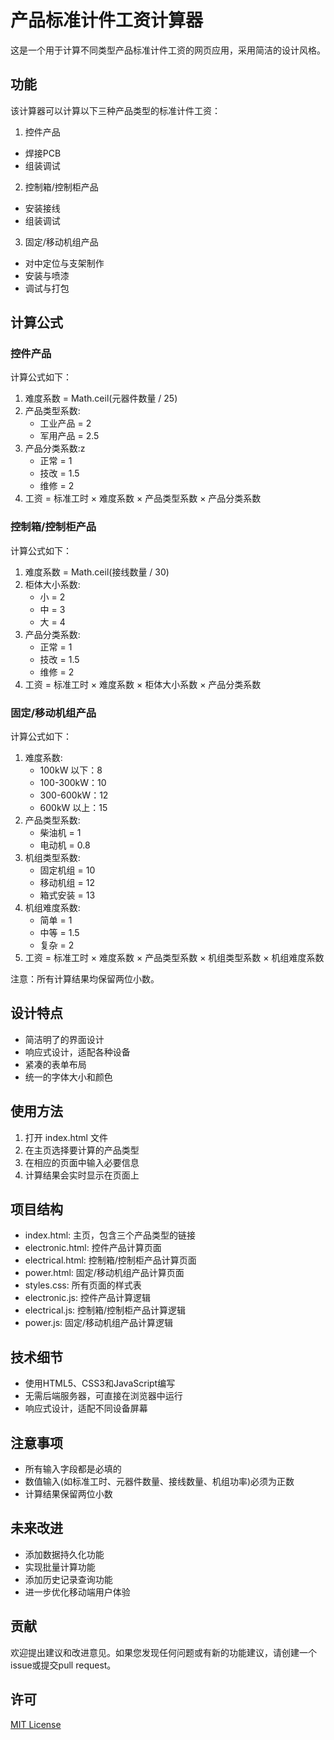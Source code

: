 # 产品标准计件工资计算器

这是一个用于计算不同类型产品标准计件工资的网页应用，采用简洁的设计风格。

## 功能

该计算器可以计算以下三种产品类型的标准计件工资：

1. 控件产品
- 焊接PCB
- 组装调试
2. 控制箱/控制柜产品
- 安装接线
- 组装调试
3. 固定/移动机组产品
- 对中定位与支架制作
- 安装与喷漆
- 调试与打包

## 计算公式

### 控件产品

计算公式如下：
1. 难度系数 = Math.ceil(元器件数量 / 25)
2. 产品类型系数:
   - 工业产品 = 2
   - 军用产品 = 2.5
3. 产品分类系数:z
   - 正常 = 1
   - 技改 = 1.5
   - 维修 = 2
4. 工资 = 标准工时 × 难度系数 × 产品类型系数 × 产品分类系数

### 控制箱/控制柜产品

计算公式如下：
1. 难度系数 = Math.ceil(接线数量 / 30)
2. 柜体大小系数:
   - 小 = 2
   - 中 = 3
   - 大 = 4
3. 产品分类系数:
   - 正常 = 1
   - 技改 = 1.5
   - 维修 = 2
4. 工资 = 标准工时 × 难度系数 × 柜体大小系数 × 产品分类系数

### 固定/移动机组产品

计算公式如下：
1. 难度系数:
   - 100kW 以下：8
   - 100-300kW：10
   - 300-600kW：12
   - 600kW 以上：15
2. 产品类型系数:
   - 柴油机 = 1
   - 电动机 = 0.8
3. 机组类型系数:
   - 固定机组 = 10
   - 移动机组 = 12
   - 箱式安装 = 13
4. 机组难度系数:
   - 简单 = 1
   - 中等 = 1.5
   - 复杂 = 2
5. 工资 = 标准工时 × 难度系数 × 产品类型系数 × 机组类型系数 × 机组难度系数

注意：所有计算结果均保留两位小数。

## 设计特点

- 简洁明了的界面设计
- 响应式设计，适配各种设备
- 紧凑的表单布局
- 统一的字体大小和颜色

## 使用方法

1. 打开 index.html 文件
2. 在主页选择要计算的产品类型
3. 在相应的页面中输入必要信息
4. 计算结果会实时显示在页面上

## 项目结构

- index.html: 主页，包含三个产品类型的链接
- electronic.html: 控件产品计算页面
- electrical.html: 控制箱/控制柜产品计算页面
- power.html: 固定/移动机组产品计算页面
- styles.css: 所有页面的样式表
- electronic.js: 控件产品计算逻辑
- electrical.js: 控制箱/控制柜产品计算逻辑
- power.js: 固定/移动机组产品计算逻辑

## 技术细节

- 使用HTML5、CSS3和JavaScript编写
- 无需后端服务器，可直接在浏览器中运行
- 响应式设计，适配不同设备屏幕

## 注意事项

- 所有输入字段都是必填的
- 数值输入(如标准工时、元器件数量、接线数量、机组功率)必须为正数
- 计算结果保留两位小数

## 未来改进

- 添加数据持久化功能
- 实现批量计算功能
- 添加历史记录查询功能
- 进一步优化移动端用户体验

## 贡献

欢迎提出建议和改进意见。如果您发现任何问题或有新的功能建议，请创建一个issue或提交pull request。

## 许可

[MIT License](LICENSE)
